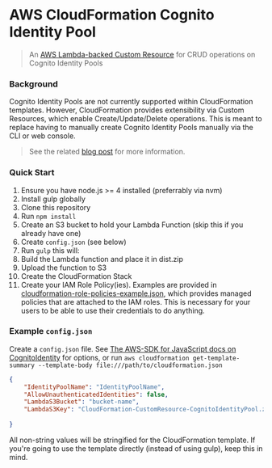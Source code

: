 # AWS CloudFormation Cognito Identity Pool
> An [AWS Lambda-backed Custom Resource](https://docs.aws.amazon.com/AWSCloudFormation/latest/UserGuide/template-custom-resources-lambda.html) for CRUD operations on Cognito Identity Pools

### Background
Cognito Identity Pools are not currently supported within CloudFormation templates. However, CloudFormation provides extensibility via Custom Resources, which enable Create/Update/Delete operations. This is meant to replace having to manually create Cognito Identity Pools manually via the CLI or web console.

> See the related [blog post](https://medium.com/@barrettharber/polyfilling-aws-cloudformation-with-a-lambda-backed-custom-resource-a907f65144d5#.fnl9giwg1) for more information.

### Quick Start

1. Ensure you have node.js >= 4 installed (preferrably via nvm)
1. Install gulp globally
1. Clone this repository
1. Run `npm install`
1. Create an S3 bucket to hold your Lambda Function (skip this if you already have one)
1. Create `config.json` (see below)
1. Run `gulp` this will:
  1. Build the Lambda function and place it in dist.zip
  1. Upload the function to S3
  1. Create the CloudFormation Stack
1. Create your IAM Role Policy(ies). Examples are provided in [cloudformation-role-policies-example.json](cloudformation-role-policies-example.json), which provides managed policies that are attached to the IAM roles. This is necessary for your users to be able to use their credentials to do anything.

### Example `config.json`
Create a `config.json` file. See [The AWS-SDK for JavaScript docs on CognitoIdentity](https://docs.aws.amazon.com/AWSJavaScriptSDK/latest/AWS/CognitoIdentity.html#createIdentityPool-property) for options, or run `aws cloudformation get-template-summary --template-body file:///path/to/cloudformation.json`

```JSON
{
	"IdentityPoolName": "IdentityPoolName",
	"AllowUnauthenticatedIdentities": false,
	"LambdaS3Bucket": "bucket-name",
	"LambdaS3Key": "CloudFormation-CustomResource-CognitoIdentityPool.zip"
	
}
```

All non-string values will be stringified for the CloudFormation template. If you're going to use the template directly (instead of using gulp), keep this in mind.
